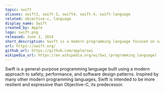 ```yaml
---
topic: swift
aliases: swift3, swift-3, swift4, swift-4, swift-language
related: objective-c, language
display_name: Swift
created_by: Apple
logo: swift.png
released: June 2, 2014
short_description: Swift is a modern programming language focused on safety, performance, and expressivity.
url: https://swift.org/
github_url: https://github.com/apple/swi
wikipedia_url: https://en.wikipedia.org/wi/Swi_(programming_language)
---
```

Swift is a general-purpose programming language built using a modern approach to safety, performance, and software design patterns. Inspired by many other modern programming languages, Swift is intended to be more resilient and expressive than Objective-C, its predecessor.
